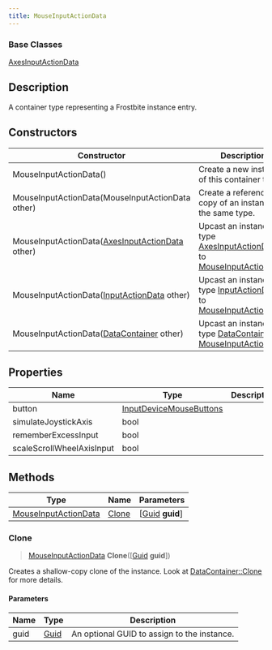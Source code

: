 ```yaml
---
title: MouseInputActionData
---
```

### Base Classes

[AxesInputActionData](AxesInputActionData)

## Description

A container type representing a Frostbite instance entry.

## Constructors

| Constructor                                                                     | Description                                                                                                                     |
| ------------------------------------------------------------------------------- | ------------------------------------------------------------------------------------------------------------------------------- |
| MouseInputActionData()                                                          | Create a new instance of this container type.                                                                                   |
| MouseInputActionData(MouseInputActionData other)                                | Create a reference copy of an instance of the same type.                                                                        |
| MouseInputActionData([AxesInputActionData](AxesInputActionData) other)          | Upcast an instance of type [AxesInputActionData](AxesInputActionData) to [MouseInputActionData](MouseInputActionData).          |
| MouseInputActionData([InputActionData](InputActionData) other)                  | Upcast an instance of type [InputActionData](InputActionData) to [MouseInputActionData](MouseInputActionData).                  |
| MouseInputActionData([DataContainer](/vext/ref/shared/class/datacontainer) other) | Upcast an instance of type [DataContainer](/vext/ref/shared/class/datacontainer) to [MouseInputActionData](MouseInputActionData). |

## Properties

| Name                      | Type                                               | Description |
| ------------------------- | -------------------------------------------------- | ----------- |
| button                    | [InputDeviceMouseButtons](InputDeviceMouseButtons) |             |
| simulateJoystickAxis      | bool                                               |             |
| rememberExcessInput       | bool                                               |             |
| scaleScrollWheelAxisInput | bool                                               |             |

## Methods

| Type                                         | Name            | Parameters                                     |
| -------------------------------------------- | --------------- | ---------------------------------------------- |
| [MouseInputActionData](MouseInputActionData) | [Clone](#clone) | \[[Guid](/vext/ref/shared/class/guid) **guid**\] |

### Clone

> [MouseInputActionData](MouseInputActionData) **Clone**(\[[Guid](/vext/ref/shared/class/guid) **guid**\])

Creates a shallow-copy clone of the instance. Look at [DataContainer::Clone](/vext/ref/shared/class/datacontainer#clone) for more details.

#### Parameters

| Name | Type         | Description                                 |
| ---- | ------------ | ------------------------------------------- |
| guid | [Guid](Guid) | An optional GUID to assign to the instance. |
